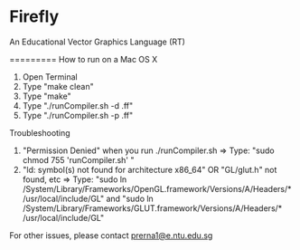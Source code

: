 Firefly
=========

An Educational Vector Graphics Language (RT)	

=========
How to run on a Mac OS X

1. Open Terminal
2. Type "make clean"
3. Type "make"
4. Type "./runCompiler.sh -d <filename>.ff" 
5. Type "./runCompiler.sh -p <filename>.ff" 

Troubleshooting

1. "Permission Denied" when you run ./runCompiler.sh
=> Type: "sudo chmod 755 'runCompiler.sh' "
2. "ld: symbol(s) not found for architecture x86_64" OR "GL/glut.h" not found, etc
=> Type: "sudo ln /System/Library/Frameworks/OpenGL.framework/Versions/A/Headers/* /usr/local/include/GL"
		and "sudo ln /System/Library/Frameworks/GLUT.framework/Versions/A/Headers/* /usr/local/include/GL"
		

For other issues, please contact prerna1@e.ntu.edu.sg